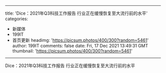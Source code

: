 
---
title: 'Dice：2021年Q3科技工作报告 行业正在缓慢恢复至大流行前的水平'
categories: 
 - 新媒体
 - 199IT
 - 首页更新
headimg: 'https://picsum.photos/400/300?random=5461'
author: 199IT
comments: false
date: Fri, 17 Dec 2021 13:49:31 GMT
thumbnail: 'https://picsum.photos/400/300?random=5461'
---

<div>   
Dice：2021年Q3科技工作报告 行业正在缓慢恢复至大流行前的水平  
</div>
            